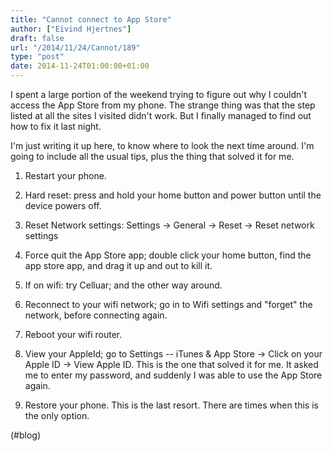 ```yaml
---
title: "Cannot connect to App Store"
author: ["Eivind Hjertnes"]
draft: false
url: "/2014/11/24/Cannot/189"
type: "post"
date: 2014-11-24T01:00:00+01:00
---
```


I spent a large portion of the weekend trying to figure out why I
couldn't access the App Store from my phone. The strange thing was that
the step listed at all the sites I visited didn't work. But I finally
managed to find out how to fix it last night.

I'm just writing it up here, to know where to look the next time around.
I'm going to include all the usual tips, plus the thing that solved it
for me.

1.  Restart your phone.

2.  Hard reset: press and hold your home button and power button until
    the device powers off.

3.  Reset Network settings: Settings -> General -> Reset -> Reset network
    settings

4.  Force quit the App Store app; double click your home button, find the
    app store app, and drag it up and out to kill it.

5.  If on wifi: try Celluar; and the other way around.

6.  Reconnect to your wifi network; go in to Wifi settings and "forget"
    the network, before connecting again.

7.  Reboot your wifi router.

8.  View your AppleId; go to Settings -- iTunes & App Store -> Click on
    your Apple ID -> View Apple ID. This is the one that solved it for
    me. It asked me to enter my password, and suddenly I was able to use
    the App Store again.

9.  Restore your phone. This is the last resort. There are times when
    this is the only option.

(#blog)
